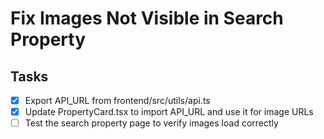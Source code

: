 # Fix Images Not Visible in Search Property

## Tasks
- [x] Export API_URL from frontend/src/utils/api.ts
- [x] Update PropertyCard.tsx to import API_URL and use it for image URLs
- [ ] Test the search property page to verify images load correctly
